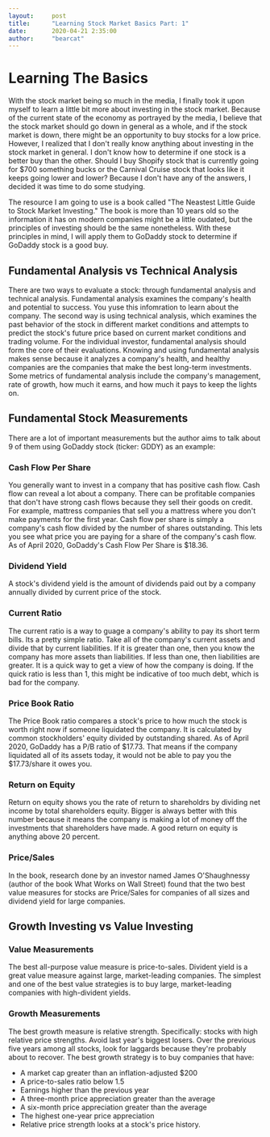 ```yaml
---
layout:     post
title:      "Learning Stock Market Basics Part: 1"
date:       2020-04-21 2:35:00
author:     "bearcat"
---
```


# Learning The Basics

With the stock market being so much in the media, I finally took it upon myself to learn a little bit more about investing in the stock market. Because of the current state of the economy as portrayed by the media, I believe that the stock market should go down in general as a whole, and if the stock market is down, there might be an opportunity to buy stocks for a low price. However, I realized that I don't really know anything about investing in the stock market in general. I don't know how to determine if one stock is a better buy than the other. Should I buy Shopify stock that is currently going for $700 something bucks or the Carnival Cruise stock that looks like it keeps going lower and lower? Because I don't have any of the answers, I decided it was time to do some studying. 

The resource I am going to use is a book called "The Neastest Little Guide to Stock Market Investing." The book is more than 10 years old so the information it has on modern companies might be a little oudated, but the principles of investing should be the same nonetheless. With these principles in mind, I will apply them to GoDaddy stock to determine if GoDaddy stock is a good buy.

## Fundamental Analysis vs Technical Analysis

There are two ways to evaluate a stock: through fundamental analysis and technical analysis. Fundamental analysis examines the company's health and potential to success. You yuse this infomration to learn about the company. The second way is using technical analysis, which examines the past behavior of the stock in different market conditions and attempts to predict the stock's future price based on current market conditions and trading volume.
For the individual investor, fundamental analysis should form the core of their evaluations. Knowing and using fundamental analysis makes sense because it analyzes a company's health, and healthy companies are the companies that make the best long-term investments. Some metrics of fundamental analysis include the company's management, rate of growth, how much it earns, and how much it pays to keep the lights on. 

## Fundamental Stock Measurements

There are a lot of important measurements but the author aims to talk about 9 of them using GoDaddy stock (ticker: GDDY) as an example:

### Cash Flow Per Share

You generally want to invest in a company that has positive cash flow. Cash flow can reveal a lot about a company. There can be profitable companies that don't have strong cash flows because they sell their goods on credit. For example, mattress companies that sell you a mattress where you don't make payments for the first year. Cash flow per share is simply a company's cash flow divided by the number of shares outstanding. This lets you see what price you are paying for a share of the company's cash flow. As of April 2020, GoDaddy's Cash Flow Per Share is $18.36.

### Dividend Yield

A stock's dividend yield is the amount of dividends paid out by a company annually divided by current price of the stock. 

### Current Ratio

The current ratio is a way to guage a company's ability to pay its short term bills. Its a pretty simple ratio. Take all of the company's current assets and divide that by current liabilities. If it is greater than one, then you know the company has more assets than liabilities. If less than one, then liabilities are greater. It is a quick way to get a view of how the company is doing. If the quick ratio is less than 1, this might be indicative of too much debt, which is bad for the company. 

### Price Book Ratio

The Price Book ratio compares a stock's price to how much the stock is worth right now if someone liquidated the company. It is calculated by common stockholders' equity divided by outstanding shared. As of April 2020, GoDaddy has a P/B ratio of $17.73. That means if the company liquidated all of its assets today, it would not be able to pay you the $17.73/share it owes you.

### Return on Equity

Return on equity shows you the rate of return to shareholdrs by dividing net income by total shareholders equity. Bigger is always better with this number because it means the company is making a lot of money off the investments that shareholders have made. A good return on equity is anything above 20 percent. 

### Price/Sales

In the book, research done by an investor named James O'Shaughnessy (author of the book What Works on Wall Street) found that the two best value measures for stocks are Price/Sales for companies of all sizes and dividend yield for large companies.

## Growth Investing vs Value Investing

### Value Measurements

The best all-purpose value measure is price-to-sales. Divident yield is a great value measure against large, market-leading companies. The simplest and one of the best value strategies is to buy large, market-leading companies with high-divident yields. 


### Growth Measurements

The best growth measure is relative strength. Specifically: stocks with high relative price strengths. Avoid last year's biggest losers. Over the previous five years among all stocks, look for laggards because they're probably about to recover. The best growth strategy is to buy companies that have:
- A market cap greater than an inflation-adjusted $200
- A price-to-sales ratio below 1.5
- Earnings higher than the previous year
- A three-month price appreciation greater than the average
- A six-month price appreciation greater than the average
- The highest one-year price appreciation
- Relative price strength looks at a stock's price history. 
